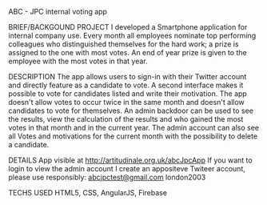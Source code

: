 ABC - JPC internal voting app

BRIEF/BACKGOUND PROJECT
I developed a Smartphone application for internal company use. 
Every month all employees nominate top performing colleagues who distinguished themselves for the hard work; a prize is assigned to the one with most votes. 
An end of year prize is given to the employee with the most votes in that year. 

DESCRIPTION
The app allows users to sign-in with their Twitter account and directly feature as a candidate to vote. A second interface makes it possible to vote for candidates listed and write their motivation. The app doesn't allow votes to occur twice in the same month and doesn't allow candidates to vote for themselves. 
An admin backdoor can be used to see the results, view the calculation of the results and who gained the most votes in that month and in the current year. 
The admin account can also see all Votes and motivations for the current month with the possibility to delete a candidate.

DETAILS
App visible at http://artitudinale.org.uk/abcJpcApp
If you want to login to view the admin account I create an appositeve Twiteer account, please use responsibly:
abcjpctest@gmail.com
london2003

TECHS USED
HTML5, CSS, AngularJS, Firebase
